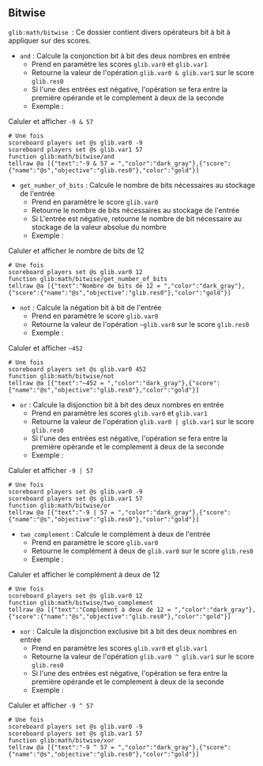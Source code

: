 ## **Bitwise**

`glib:math/bitwise `: Ce dossier contient divers opérateurs bit à bit à appliquer sur des scores.

* `and` : Calcule la conjonction bit à bit des deux nombres en entrée
  * Prend en paramètre les scores `glib.var0` et `glib.var1`
  * Retourne la valeur de l'opération `glib.var0 & glib.var1` sur le score `glib.res0`
  * Si l'une des entrées est négative, l'opération se fera entre la première opérande et le complement à deux de la seconde
  * Exemple :

Caluler et afficher `-9 & 57`

```
# Une fois
scoreboard players set @s glib.var0 -9
scoreboard players set @s glib.var1 57
function glib:math/bitwise/and
tellraw @a [{"text":"-9 & 57 = ","color":"dark_gray"},{"score":{"name":"@s","objective":"glib.res0"},"color":"gold"}]
```

* `get_number_of_bits` : Calcule le nombre de bits nécessaires au stockage de l'entrée
  * Prend en paramètre le score `glib.var0`
  * Retourne le nombre de bits nécessaires au stockage de l'entrée
  * Si L'entrée est négative, retourne le nombre de bit nécessaire au stockage de la valeur absolue du nombre
  * Exemple :

Caluler et afficher le nombre de bits de 12

```
# Une fois
scoreboard players set @s glib.var0 12
function glib:math/bitwise/get_number_of_bits
tellraw @a [{"text":"Nombre de bits de 12 = ","color":"dark_gray"},{"score":{"name":"@s","objective":"glib.res0"},"color":"gold"}]
```

* `not` : Calcule la négation bit à bit de l'entrée
  * Prend en paramètre le score `glib.var0`
  * Retourne la valeur de l'opération `~glib.var0` sur le score `glib.res0`
  * Exemple :

Caluler et afficher `~452`

```
# Une fois
scoreboard players set @s glib.var0 452
function glib:math/bitwise/not
tellraw @a [{"text":"~452 = ","color":"dark_gray"},{"score":{"name":"@s","objective":"glib.res0"},"color":"gold"}]
```

* `or` : Calcule la disjonction bit à bit des deux nombres en entrée
  * Prend en paramètre les scores `glib.var0` et `glib.var1`
  * Retourne la valeur de l'opération `glib.var0 | glib.var1` sur le score `glib.res0`
  * Si l'une des entrées est négative, l'opération se fera entre la première opérande et le complement à deux de la seconde
  * Exemple :

Caluler et afficher `-9 | 57`

```
# Une fois
scoreboard players set @s glib.var0 -9
scoreboard players set @s glib.var1 57
function glib:math/bitwise/or
tellraw @a [{"text":"-9 | 57 = ","color":"dark_gray"},{"score":{"name":"@s","objective":"glib.res0"},"color":"gold"}]
```

* `two_complement` : Calcule le complément à deux de l'entrée
  * Prend en paramètre le score `glib.var0`
  * Retourne le complément à deux de `glib.var0` sur le score `glib.res0`
  * Exemple :

Caluler et afficher le complément à deux de 12

```
# Une fois
scoreboard players set @s glib.var0 12
function glib:math/bitwise/two_complement
tellraw @a [{"text":"Complément à deux de 12 = ","color":"dark_gray"},{"score":{"name":"@s","objective":"glib.res0"},"color":"gold"}]
```

* `xor` : Calcule la disjonction exclusive bit à bit des deux nombres en entrée
  * Prend en paramètre les scores `glib.var0` et `glib.var1`
  * Retourne la valeur de l'opération `glib.var0 ^ glib.var1` sur le score `glib.res0`
  * Si l'une des entrées est négative, l'opération se fera entre la première opérande et le complement à deux de la seconde
  * Exemple :

Caluler et afficher `-9 ^ 57`

```
# Une fois
scoreboard players set @s glib.var0 -9
scoreboard players set @s glib.var1 57
function glib:math/bitwise/xor
tellraw @a [{"text":"-9 ^ 57 = ","color":"dark_gray"},{"score":{"name":"@s","objective":"glib.res0"},"color":"gold"}]
```